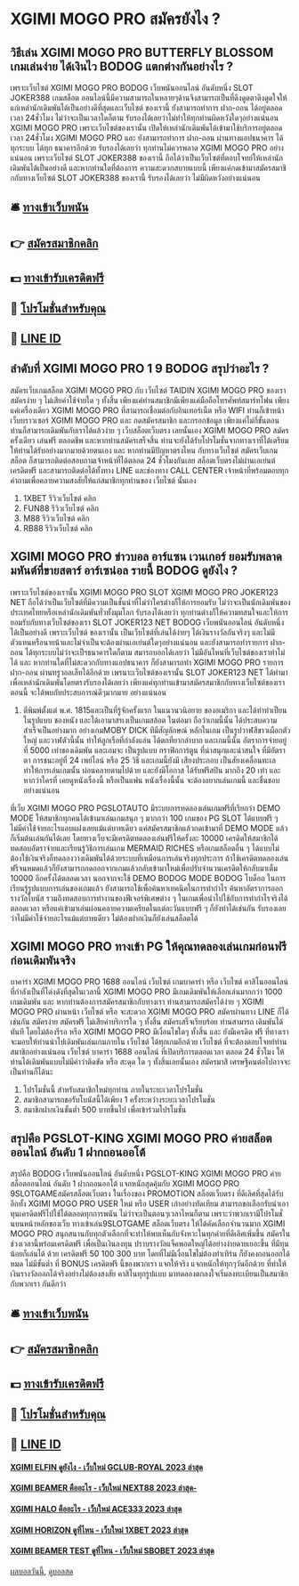 # XGIMI MOGO PRO สมัครยังไง ?
## วิธีเล่น XGIMI MOGO PRO BUTTERFLY BLOSSOM เกมเล่นง่าย ได้เงินไว BODOG แตกต่างกันอย่างไร ?
เพราะเว็บไซต์ XGIMI MOGO PRO BODOG เว็บพนันออนไลน์ อันดับหนึ่ง SLOT JOKER388 เกมสล็อต ออนไลน์นี้มีความสามารถในหลายๆด้านจึงสามารถเป็นที่ดึงดูดตาดึงดูดใจให้แก่เหล่านักเดิมพันได้เป็นอย่างดีที่สุดและเว็บไซต์ ของเรานี้ ยังสามารถทำการ ฝาก-ถอน ได้อยู่ตลอดเวลา 24ชั่วโมง ไม่ว่าจะเป็นเวลาใดก็ตาม รับรองได้เลยว่าไม่ทำให้ทุกท่านผิดหวังใดๆอย่างแน่นอน XGIMI MOGO PRO เพราะเว็บไซต์ของเรานั้น เปิดให้เหล่านักเดิมพันได้เข้ามาใช้บริการอยู่ตลอดเวลา 24ชั่วโมง XGIMI MOGO PRO และ ยังสามารถทำการ ฝาก-ถอน ผ่านทางแอปธนาคาร ได้ทุกระบบ ได้ทุก ธนาคารอีกด้วย รับรองได้เลยว่า ทุกท่านไม่ควรพลาด XGIMI MOGO PRO อย่างแน่นอน เพราะเว็บไซต์ SLOT JOKER388 ของเรานี้ ถือได้ว่าเป็นเว็บไซต์ที่ตอบโจทย์ให้เหล่านักเดิมพันได้เป็นอย่างดี และหากท่านใดที่ต้องการ ความสะดวกสบายแบบนี้ เพียงแค่กดเข้ามาสมัครสมาชิกกับทางเว็บไซต์ SLOT JOKER388 ของเรานี้ รับรองได้เลยว่า ไม่มีผิดหวังอย่างแน่นอน

## 🛎 [ทางเข้าเว็บพนัน](https://bit.ly/3SdLNi2)
## 👉 [สมัครสมาชิกคลิก](https://bit.ly/3SdLNi2)
## 💵 [ทางเข้ารับเครดิตฟรี](https://bit.ly/3dyRKHj)
## 👑 [โปรโมชั่นสำหรับคุณ](https://bit.ly/3dyRKHj)
## 📱 [LINE ID](https://bit.ly/3dyRKHj)

## ลำดับที่ XGIMI MOGO PRO 1 9 BODOG สรุปว่าอะไร ?
สมัครเว็บเกมสล็อต XGIMI MOGO PRO กับ เว็บไซต์ TAIDIN XGIMI MOGO PRO ของเรา สมัครง่าย ๆ ไม่เสียค่าใช้จ่ายใด ๆ ทั้งสิ้น เพียงแค่ท่านสมาชิกมีเพียงแค่มือถือโทรศัพท์สมาร์ทโฟน เพียงแค่เครื่องเดียว XGIMI MOGO PRO ที่สามารถเชื่อมต่อกับอินเทอร์เน็ต หรือ WIFI ท่านก็เข้าหน้าเว็บบราวเซอร์ XGIMI MOGO PRO และ กดสมัครสมาชิก และกรอกข้อมูล เพียงแค่ไม่กี่ขั้นตอน ท่านก็สามารถเดิมพันกับเราได้แล้วง่าย ๆ เว็บสล็อตเว็บตรง เลยนั้นเอง XGIMI MOGO PRO สมัครครั้งเดียว เล่นฟรี ตลอดชีพ และหากท่านสมัครเสร็จสิ้น ท่านจะยังได้รับโปรโมชั่นจากทางเราที่ได้เตรียมให้ท่านได้รับอย่างมากมายด้วยตนเอง และ หากท่านมีปัญหาตรงไหน กับทางเว็บไซต์ สมัครเว็บเกมสล็อต ก็สามารถติดต่อสอบถามเจ้าหน้าที่ได้ตลอด 24 ชั่วโมงกันเลย สล็อตเว็บตรงไม่ผ่านเอเย่นต์ เครดิตฟรี และสามารถติดต่อได้ทั้งทาง LINE และช่องทาง CALL CENTER เจ้าหน้าที่พร้อมตอบทุกคำถามเพื่อคลายความสงสัยให้แก่สมาชิกทุกท่านของ เว็บไซต์ นั้นเอง
1. 1XBET รีวิวเว็บไซต์ คลิก
2. FUN88 รีวิวเว็บไซต์ คลิก
3. M88 รีวิวเว็บไซต์ คลิก
4. RB88 รีวิวเว็บไซต์ คลิก

## XGIMI MOGO PRO ข่าวบอล อาร์แซน เวนเกอร์ ยอมรับพลาดมหันต์ที่ขายสตาร์ อาร์เซน่อล รายนี้ BODOG ดูยังไง ?
เพราะเว็บไซต์ของเรานั้น XGIMI MOGO PRO SLOT XGIMI MOGO PRO JOKER123 NET ถือได้ว่าเป็นเว็บไซต์ที่มีความเป็นชั้นนำที่ไม่ว่าใครต่างก็ให้การยอมรับ ไม่ว่าจะเป็นนักเดิมพันของประเทศไทยหรือเหล่านักเดิมพันทั่วทั้งมุมโลก รับรองได้เลยว่า ทุกท่านต่างก็ให้ความทสนใจและให้การยอมรับกับทางเว็บไซต์ของเรา SLOT JOKER123 NET BODOG เว็บพนันออนไลน์ อันดับหนึ่ง ได้เป็นอย่างดี เพราะเว็บไซต์ ของเรานั้น เป็นเว็บไซต์ที่เล่นได้ง่ายๆ ได้เงินรางวัลกันจริงๆ และไม่มีตัวแทนหรือนายน้าและไม่จำเป็นจะต้องผ่านเอเย่นต์ใดๆอย่างแน่นอน และยังสามารถทำรายการ ฝาก-ถอน ได้ทุกระบบไม่ว่าจะเป็ฯธนาคารใดก็ตาม สมารถบอกได้เลยว่า ไม่มีอันไหนที่เว็บไซต์ของเราทำไม่ได้ และ หากท่านใดที่ไม่สะดวกกับทางแอปธนาคาร ก็ยังสามารถทำ XGIMI MOGO PRO รายการ ฝาก-ถอน ผ่านทรูวอลเล็ทได้อีกด้วย เพรนาะเว็บไซต์ของเรานั้น SLOT JOKER123 NET ได้ทำมาเพื่อเหล่านักเดิมพันโดยตรงรับรองได้เลยว่า เพียงแค่ทุกท่านเข้ามาสมัครสมาชิกกับทางเว็บไซต์ของเราตอนนี้ จะได้พบกับประสบการณ์ดีๆมากมาย อย่างแน่นอน
1. ตีพิมพ์ตั้งแต่ พ.ศ. 1815และเป็นที่รู้จักครั้งแรก ในแนวนวนิอยาย ของอเมริกา และได้ทำทำเป็ยนในรูปแบบ ชองหนัง และได้เอามาสรเงเป็นเกมสล้อต ในต่อมา ถือว่าเกมนี้นั้น ได้ประสบความสำเร็จเป็นอย่างมาก อย่างเกมMOBY DICK ทีมีสัญลักษณ์ หลักในเกม เป็นรูปวาฬสีขาวเผือกตัวใหญ่ และวาฬตัวนี้นั้น ทำให้ลูกเรือที่กำลังแล่น ได้ตกที่ยากลำบาก และเกมนี้นั้น อัตราการจ่ายอยู่ที่ 5000 เท่าของเดิมพัน และเกมจะ เป็นรูปแบบ กราฟิกการ์ตูน ที่น่าสนุกและน่าสนใจ ที่มีอัตราตา การชนะอยู่ที่ 24 เพย์ไลน์ หรือ 25 วิธี และเกมนี้ยังมี เสียงประกอบ เป็นสัยงเคลื่อนทะเล ทำให้การเล่นเกมนั้น ผ่อนคลายตามไปด้วย และยังมีโอกาส ได้รับฟรีสปิน มากถึง 20 เท่า และหากว่าใครที่ เคยดูหนังเรื่องนี้ หรือเป็นแฟน หนังเรื่องนี้นั้น จะต้องอยากเล่นเกมนี้ และชื่นชอบอย่างแน่นอน

ที่เว็บ XGIMI MOGO PRO PGSLOTAUTO มีระบบการทดลองเล่นเกมฟรีที่เรียกว่า DEMO MODE ให้สมาชิกทุกคนได้เข้ามาเล่นเกมสนุก ๆ มากกว่า 100 เกมของ PG SLOT ได้แบบฟรี ๆ ไม่มีค่าใช้จ่ายอะไรแอบแฝงเลยแม้แต่บาทเดียว แค่สมัครสมาชิกแล้วกดเข้ามาที่ DEMO MODE แล้วก็เริ่มต้นเล่นกันได้เลย โดยทางเว็บจะมีเครดิตทดลองเล่นฟรีให้ครั้งละ 10000 เครดิตให้สมาชิกได้ทดสอบอัตราจ่ายและเรียนรู้วิธีการเล่นเกม MERMAID RICHES หรือเกมสล็อตอื่น ๆ ได้แบบไม่ต้องใช้เงินจริงก็ทดลองวางเดิมพันได้ด้วยระบบที่เหมือนการเล่นจริงทุกประการ ถ้าใช้เครดิตทดลองเล่นฟรีจนหมดแล้วก็ยังสามารถกดออกจากเกมแล้วกลับเข้ามาใหม่เพื่อปรับจำนวนเครดิตให้กลับมาเต็ม 10000 อีกครั้งได้ตลอดเวลา
นอกจากจะใช้ DEMO BODOG MODE BODOG โบด็อก ในการเรียนรู้รูปแบบการเล่นของเกมแล้ว ยังสามารถใช้เพื่อค้นหาเทคนิคในการทำกำไร ค้นหาอัตราการออกรางวัลโบนัส รวมถึงทดสอบการทำงานของฟีเจอร์พิเศษต่าง ๆ ในเกมเพื่อนำไปใช้กับการทำกำไรจริงได้ตลอดเวลา หรือแค่เข้ามาเล่นผ่อนคลายความเครียดในแต่ละวันแบบฟรี ๆ ก็ยังทำได้เช่นกัน รับรองเลยว่าไม่มีค่าใช้จ่ายอะไรแม้แต่บาทเดียว ไม่ต้องฝากเงินก็ยังเล่นสล็อตได้

## XGIMI MOGO PRO ทางเข้า PG ให้คุณทดลองเล่นเกมก่อนฟรี ก่อนเดิมพันจริง
บาคาร่า XGIMI MOGO PRO 1688 ออนไลน์ เว็บไซต์ เกมบาคาร่า หรือ เว็บไซต์ คาสิโนออนไลน์ ที่กำลังเป็นที่โด่งดังที่สุดในเวลานี้ XGIMI MOGO PRO มีเกมเดิมพันให้เลือกเล่นมากกว่า 1000 เกมเดิมพัน และ หากท่านต้องการสมัครสมาชิกกับทางเรา ท่านสามารถสมัครได้ง่าย ๆ XGIMI MOGO PRO ผ่านหน้า เว็บไซต์ หรือ จะสะดวก XGIMI MOGO PRO สมัครผ่านทาง LINE ก็ได้เช่นกัน สมัครง่าย สมัครฟรี ไม่เสียค่าบริการใด ๆ ทั้งสิ้น สมัครเสร็จเรียบร้อย ท่านสามารถ เดิมพันได้ทันที โดยไม่ต้องรีรอ หรือ XGIMI MOGO PRO มีเงื่อนไขใดๆ ทั้งสิ้น และ ยังมีเครดิต ฟรี ที่ทางเราจะมอบให้ท่านนำไปเดิมพันเล่นเกมภายใน เว็บไซต์ ได้ทุกเกมอีกด้วย เว็บไซต์ ที่จะต้องตอบโจทย์ท่านสมาชิกอย่างแน่นอน เว็บไซต์ บาคาร่า 1688 ออนไลน์ ที่เปิดบริการตลอดเวลา ตลอด 24 ชั่วโมง ให้ท่านได้เดิมพันแบบไม่มีคำว่าติดขัด หรือ สะดุด ใด ๆ ทั้งสิ้นเลยนั้นเอง สมัครมาสิ เศรษฐีคนต่อไปอาจจะเป็นท่านก็ได้นะ
1. โปรโมชั่นนี้ สำหรับสมาชิกใหม่ทุกท่าน ภายในระยะเวลาโปรโมชั่น
2. สมาชิกสามารถขอรับโบนัสนี้ได้เพียง 1 ครั้งระหว่างระยะเวลาโปรโมชั่น
3. สมาชิกฝากเงินขั้นต่ำ 500 บาทขึ้นไป เพื่อเข้าร่วมโปรโมชั่น

## สรุปคือ PGSLOT-KING XGIMI MOGO PRO ค่ายสล็อตออนไลน์ อันดับ 1 ฝากถอนออโต้
สรุปคือ BODOG เว็บพนันออนไลน์ อันดับหนึ่ง PGSLOT-KING XGIMI MOGO PRO ค่ายสล็อตออนไลน์ อันดับ 1 ฝากถอนออโต้ แจกหนักสุดคุ้มกับ XGIMI MOGO PRO 9SLOTGAMEสมัครสล็อตเว็บตรง ในเรื่องของ PROMOTION สล็อตเว็บตรง ที่ดีเลิศที่สุดได้รับอีกทั้ง XGIMI MOGO PRO USER ใหม่ หรือ USER เก่าอย่างทัดเทียม สามารถขอเลือกรับนำเอาทุนเครดิตฟรีไปใช้ได้ตลอดทุกการพนัน ไม่ว่าจะเป็นตอนๆเวลาไหนก็ตาม เพราะว่าพวกเรามีโปรโมชั่นบนหน้าหลักของเว็บ ทางเข้าเล่น9SLOTGAME สล็อตเว็บตรง ให้ได้คัดเลือกจำนวนมาก XGIMI MOGO PRO สนุกสนานกับทุกตัวเลือกที่จะทำให้พบเห็นกับจังหวะในทุกค่ายที่ดีเลิศเพิ่มขึ้น สมัครในช่วงเวลานี้พร่อมเครดิตฟรี เพื่อเป็นเงินลงทุน ปราบรางวัลแจ็คพอตใหญ่ได้อย่างง่ายดายเยอะขึ้น ที่มีทุนน้อยก็เล่นได้ ด้วย เครดิตฟรี 50 100 300 บาท โดยที่ไม่มีเงื่อนไขไม่ต้องทำเทิร์น ก็ยังคงถอนออกได้หมด ไม่มีขั้นต่ำ ที่ BONUS เครดิตฟรี นี้ของพวกเรา แจกให้จริง แจกหนักให้ทุกๆวันอีกด้วย ที่ทำให้เงินรางวัลออกได้จริงอย่างไม่ต้องสงสัย คาสิโนทุกรูปแบบ มาทดลองตกลงใจเริ่มลงทะเบียนเป็นสมาชิกกับพวกเรา กันดีกว่า

## 🛎 [ทางเข้าเว็บพนัน](https://bit.ly/3SdLNi2)
## 👉 [สมัครสมาชิกคลิก](https://bit.ly/3SdLNi2)
## 💵 [ทางเข้ารับเครดิตฟรี](https://bit.ly/3dyRKHj)
## 👑 [โปรโมชั่นสำหรับคุณ](https://bit.ly/3dyRKHj)
## 📱 [LINE ID](https://bit.ly/3dyRKHj)

#### [XGIMI ELFIN ดูยังไง - เว็บใหม่ GCLUB-ROYAL 2023 ล่าสุด](https://atom.io/themes/xgimi%20elfin%20ดูยังไง%20-%20เว็บใหม่%20gclub-royal%202023%20ล่าสุด)
#### [XGIMI BEAMER คืออะไร - เว็บใหม่ NEXT88 2023 ล่าสุด-](https://atom.io/themes/xgimi%20beamer%20คืออะไร%20-%20เว็บใหม่%20next88%202023%20ล่าสุด-)
#### [XGIMI HALO คืออะไร - เว็บใหม่ ACE333 2023 ล่าสุด](https://atom.io/themes/xgimi%20halo%20คืออะไร%20-%20เว็บใหม่%20ace333%202023%20ล่าสุด)
#### [XGIMI HORIZON ดูที่ไหน - เว็บใหม่ 1XBET 2023 ล่าสุด](https://atom.io/themes/xgimi%20horizon%20ดูที่ไหน%20-%20เว็บใหม่%201xbet%202023%20ล่าสุด)
#### [XGIMI BEAMER TEST ดูที่ไหน - เว็บใหม่ SBOBET 2023 ล่าสุด](https://atom.io/themes/xgimi%20beamer%20test%20ดูที่ไหน%20-%20เว็บใหม่%20sbobet%202023%20ล่าสุด)

[ผลบอลวันนี้](https://siamsport.tv "ผลบอลวันนี้"), [ดูบอลสด](https://siamsport.tv/ดูบอลสด "ดูบอลสด")